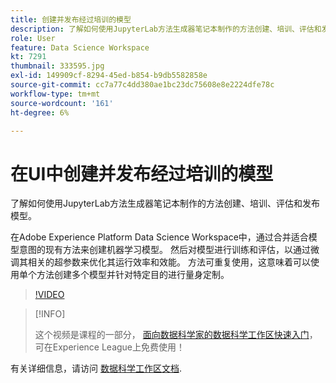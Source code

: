 ```yaml
---
title: 创建并发布经过培训的模型
description: 了解如何使用JupyterLab方法生成器笔记本制作的方法创建、培训、评估和发布模型。
role: User
feature: Data Science Workspace
kt: 7291
thumbnail: 333595.jpg
exl-id: 149909cf-8294-45ed-b854-b9db5582858e
source-git-commit: cc7a77c4dd380ae1bc23dc75608e8e2224dfe78c
workflow-type: tm+mt
source-wordcount: '161'
ht-degree: 6%

---
```


# 在UI中创建并发布经过培训的模型

了解如何使用JupyterLab方法生成器笔记本制作的方法创建、培训、评估和发布模型。

在Adobe Experience Platform Data Science Workspace中，通过合并适合模型意图的现有方法来创建机器学习模型。 然后对模型进行训练和评估，以通过微调其相关的超参数来优化其运行效率和效能。 方法可重复使用，这意味着可以使用单个方法创建多个模型并针对特定目的进行量身定制。

>[!VIDEO](https://video.tv.adobe.com/v/333595)

>[!INFO]
>
> 这个视频是课程的一部分， [面向数据科学家的数据科学工作区快速入门](https://experienceleague.adobe.com/?recommended=ExperiencePlatform-U-1-2021.1.dsw)，可在Experience League上免费使用！

有关详细信息，请访问 [数据科学工作区文档](https://experienceleague.adobe.com/docs/experience-platform/data-science-workspace/home.html).
